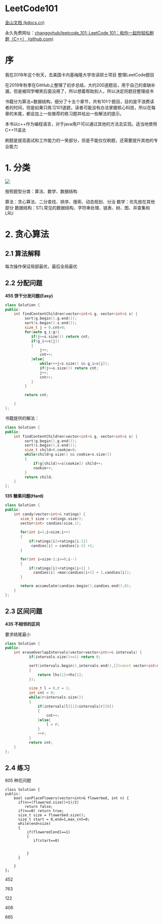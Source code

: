 # LeetCode101

[金山文档 (kdocs.cn)](https://www.kdocs.cn/l/cgPuvwkcc2Lp)

永久免费网址：[changgyhub/leetcode_101: LeetCode 101：和你一起你轻松刷题（C++） (github.com)](https://github.com/changgyhub/leetcode_101/)



# 序

我在2018年这个秋天，去美国卡内基梅隆大学攻读硕士项目
整理LeetCode题目

在2019年秋季在GitHub上整理了初步总结，大约200道题目，用于自己的查缺补漏，但是被同学嘲笑后面没用了，所以想着帮助别人，所以决定将题目整理成书

书籍分为算法+数据结构，细分了十五个章节，共有101个题目，目的是不浪费读者的时间，但是如果只练习101道题，读者可能没有办法掌握核心科技，所以在每章的末尾，都会加上一些推荐的练习题并给出一些解法的提示。

本书以c++作为编程语言，对于java用户可以通过其他的方法去实现。适当地使用C++11语法

刷题是提高面试和工作能力的一笑部分，但是不能仅仅刷题，还需要提升其他的专业能力

# 1. 分类

![](LeetCode101_imgs/overview.png)



按照题型分类：算法、数学、数据结构

算法：贪心算法、二分查找、排序、搜索、动态规划、分治
数学：优先放在其他部分
数据结构：STL常见的数据结构、字符串处理、链表、树、图、并查集和LRU



#  2. 贪心算法

## 2.1 算法解释

每次操作保证局部最优，最后全局最优

## 2.2 分配问题

**455 饼干分发问题(Easy)**

```C++
class Solution {
public:
    int findContentChildren(vector<int>& g, vector<int>& s) {
         sort(g.begin(),g.end());
         sort(s.begin(),s.end());
         size_t j = 0,cnt=0;
         for(auto g_i:g){
            if(j>=s.size()) return cnt;
            if(g_i<=s[j])
            {
                j++;
                cnt++;
            }else{
                while(++j<s.size() && g_i>s[j]);
                if(j>=s.size()) return cnt;
                j++;
                cnt++;
            }
         }

         return cnt;

    }
};
```

书籍提供的解法：

```C++
class Solution {
public:
    int findContentChildren(vector<int>& g, vector<int>& s) {
         sort(g.begin(),g.end());
         sort(s.begin(),s.end());
         size_t child=0,cookie=0;
         while(child<g.size() && cookie<s.size())
         {
             if(g[child]<=s[cookie]) child++;
             cookie++;
         }
         return child;
    }
};
```



**135 糖果问题(Hard)**

```C++
class Solution {
public:
    int candy(vector<int>& ratings) {
       size_t size = ratings.size();
       vector<int> candies(size,1);
       
       for(int i=1;i<size;i++)
       {
           if(ratings[i]>ratings[i-1])
            candies[i] = candies[i-1] +1;
       }

       for(int i=size-2;i>=0;i--)
       {
           if(ratings[i]>ratings[i+1] )
             candies[i] =max(candies[i+1] + 1,candies[i]); 
       }

       return accumulate(candies.begin(),candies.end(),0);
    }
};
```



## 2.3 区间问题

**435 不相邻的区间**

要求结尾最小

```C++
class Solution {
public:
    int eraseOverlapIntervals(vector<vector<int>>& intervals) {
           if(intervals.size()<=1) return 0;

           sort(intervals.begin(),intervals.end(),[](const vector<int>&lhs,const vector<int>& rhs)->bool
           {
               return lhs[1]<rhs[1];
           });  
           
           size_t l = 0,r = 1;
           int cnt = 0;
           while(r<intervals.size())
           {
               if(intervals[l][1]>intervals[r][0])
               {
                   cnt++;   
               }else{
                   l = r;
               }
               ++r;
           }
           return cnt;
    }
};
```



## 2.4 练习

605 种花问题

```
class Solution {
public:
    bool canPlaceFlowers(vector<int>& flowerbed, int n) {
      if(n>=(flowered.size()+1)/2)
         return false;
      if(n==0) return true;
      size_t size = flowerbed.size();
      size_t start = 0,end=1,max_cnt=0;
      while(end<size)
      {
          if(flowered[end]==1)
          {
             if(start==0)
                   
               
          }
      }
      
    }
};
```



452 

763 

122

406

665